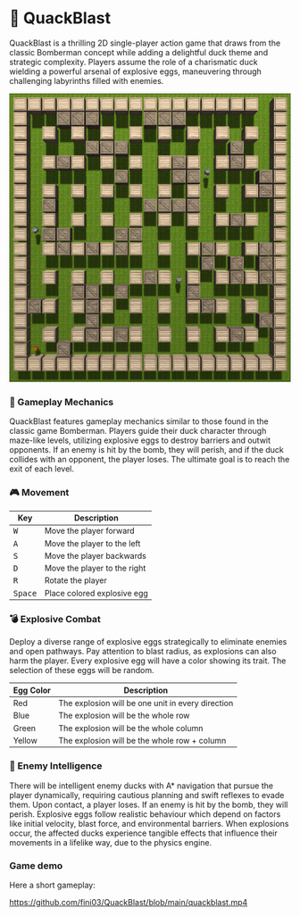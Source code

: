 # 🦆 QuackBlast
QuackBlast is a thrilling 2D single-player action game that draws from
the classic Bomberman concept while adding a delightful duck theme and
strategic complexity. Players assume the role of a charismatic duck
wielding a powerful arsenal of explosive eggs, maneuvering through
challenging labyrinths filled with enemies.

<img src="https://github.com/fini03/QuackBlast/blob/main/game.png">

### 👾 Gameplay Mechanics

QuackBlast features gameplay mechanics similar to those found in the
classic game Bomberman. Players guide their duck character through
maze-like levels, utilizing explosive eggs to destroy barriers and
outwit opponents. If an enemy is hit by the bomb, they will perish,
and if the duck collides with an opponent, the player loses. The ultimate
goal is to reach the exit of each level.

### 🎮 Movement

| Key                | Description                                                          |
|--------------------|--------------------------------------------------------------------- |
| <kbd>W</kbd>       | Move the player forward                                              |
| <kbd>A</kbd>       | Move the player to the left                                          |
| <kbd>S</kbd>       | Move the player backwards                                            |
| <kbd>D</kbd>       | Move the player to the right                                         |
| <kbd>R</kbd>       | Rotate the player                                                    |
| <kbd>Space</kbd>   | Place colored explosive egg                                          |

### 💣 Explosive Combat

Deploy a diverse range of explosive eggs strategically to eliminate
enemies and open pathways. Pay attention to blast radius, as explosions
can also harm the player. Every explosive egg will have a color showing
its trait. The selection of these eggs will be random. 

| Egg Color        | Description                                                          |
|------------------|--------------------------------------------------------------------- |
| Red              | The explosion will be one unit in every direction                    |
| Blue             | The explosion will be the whole row                                  |
| Green            | The explosion will be the whole column                               |
| Yellow           | The explosion will be the whole row + column                         |

### 🦆 Enemy Intelligence

There will be intelligent enemy ducks with A* navigation that pursue the
player dynamically, requiring cautious planning and swift reflexes to
evade them. Upon contact, a player loses. If an enemy is hit by the bomb,
they will perish. Explosive eggs follow realistic behaviour which depend
on factors like initial velocity, blast force, and environmental barriers.
When explosions occur, the affected ducks experience tangible effects that
influence their movements in a lifelike way, due to the physics engine.


### Game demo

Here a short gameplay:

https://github.com/fini03/QuackBlast/blob/main/quackblast.mp4
